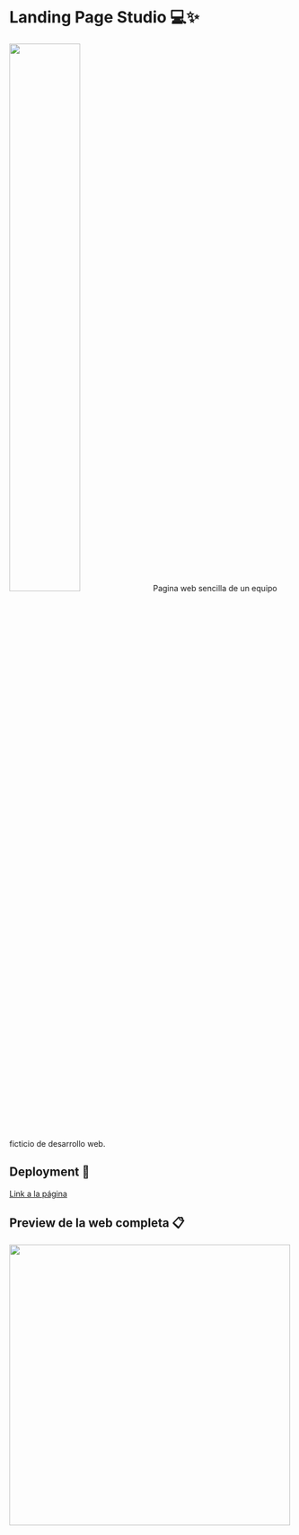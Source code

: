 # Landing Page Studio 💻✨
<img src="https://i.postimg.cc/1zt9GMkg/cover.jpg" width="50%"> 
Pagina web sencilla de un equipo ficticio de desarrollo web.

## Deployment 📑 
<a href="https://rafodev.github.io/landing-page-studio/" target="_blank">Link a la página</a>

## Preview de la web completa 📋
<img src="https://i.postimg.cc/vmb8ZQP7/Langing-Page-Studio-web.png" width="500px">

